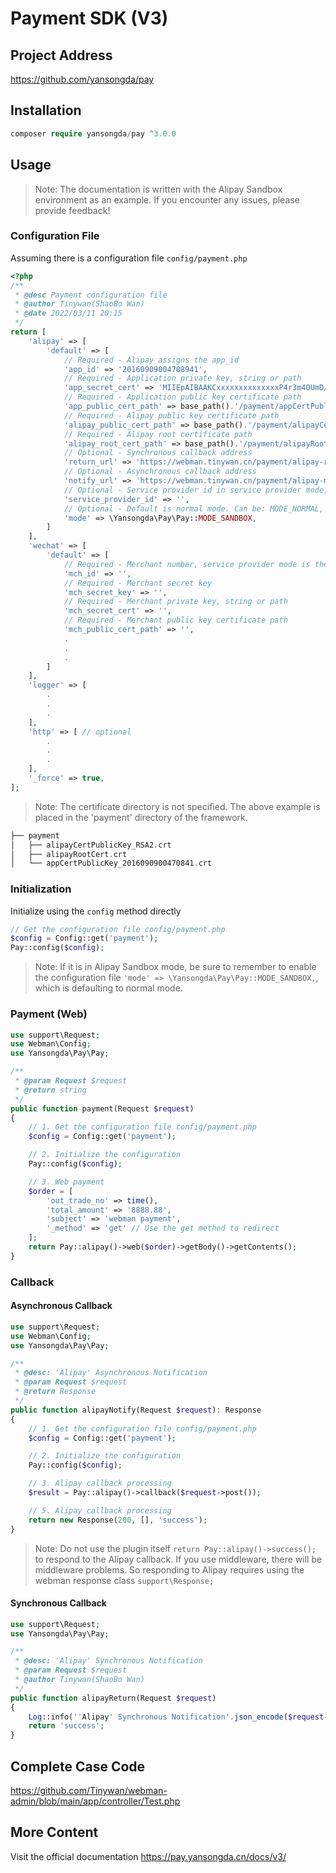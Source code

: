 # Payment SDK (V3)

## Project Address

https://github.com/yansongda/pay

## Installation

```php
composer require yansongda/pay ^3.0.0
```

## Usage

> Note: The documentation is written with the Alipay Sandbox environment as an example. If you encounter any issues, please provide feedback!

### Configuration File

Assuming there is a configuration file `config/payment.php`

```php
<?php
/**
 * @desc Payment configuration file
 * @author Tinywan(ShaoBo Wan)
 * @date 2022/03/11 20:15
 */
return [
    'alipay' => [
        'default' => [
            // Required - Alipay assigns the app_id
            'app_id' => '20160909004708941',
            // Required - Application private key, string or path
            'app_secret_cert' => 'MIIEpAIBAAKCxxxxxxxxxxxxxxP4r3m4OUmD/+XDgCg==',
            // Required - Application public key certificate path
            'app_public_cert_path' => base_path().'/payment/appCertPublicKey_2016090900470841.crt',
            // Required - Alipay public key certificate path
            'alipay_public_cert_path' => base_path().'/payment/alipayCertPublicKey_RSA2.crt',
            // Required - Alipay root certificate path
            'alipay_root_cert_path' => base_path().'/payment/alipayRootCert.crt',
            // Optional - Synchronous callback address
            'return_url' => 'https://webman.tinywan.cn/payment/alipay-return',
            // Optional - Asynchronous callback address
            'notify_url' => 'https://webman.tinywan.cn/payment/alipay-notify',
            // Optional - Service provider id in service provider mode, used when mode is Pay::MODE_SERVICE
            'service_provider_id' => '',
            // Optional - Default is normal mode. Can be: MODE_NORMAL, MODE_SANDBOX, MODE_SERVICE
            'mode' => \Yansongda\Pay\Pay::MODE_SANDBOX,
        ]
    ],
    'wechat' => [
        'default' => [
            // Required - Merchant number, service provider mode is the service provider's merchant number
            'mch_id' => '',
            // Required - Merchant secret key
            'mch_secret_key' => '',
            // Required - Merchant private key, string or path
            'mch_secret_cert' => '',
            // Required - Merchant public key certificate path
            'mch_public_cert_path' => '',
            .
            .
            .
        ]
    ],
    'logger' => [
        .
        .
        .
    ],
    'http' => [ // optional
        .
        .
        .
    ],
    '_force' => true,
];
```
> Note: The certificate directory is not specified. The above example is placed in the 'payment' directory of the framework.

```php
├── payment
│   ├── alipayCertPublicKey_RSA2.crt
│   ├── alipayRootCert.crt
│   └── appCertPublicKey_2016090900470841.crt
```
### Initialization

Initialize using the `config` method directly
```php
// Get the configuration file config/payment.php
$config = Config::get('payment');
Pay::config($config);
```
> Note: If it is in Alipay Sandbox mode, be sure to remember to enable the configuration file `'mode' => \Yansongda\Pay\Pay::MODE_SANDBOX,`, which is defaulting to normal mode.

### Payment (Web)

```php
use support\Request;
use Webman\Config;
use Yansongda\Pay\Pay;

/**
 * @param Request $request
 * @return string
 */
public function payment(Request $request)
{
    // 1. Get the configuration file config/payment.php
    $config = Config::get('payment');

    // 2. Initialize the configuration
    Pay::config($config);

    // 3. Web payment
    $order = [
        'out_trade_no' => time(),
        'total_amount' => '8888.88',
        'subject' => 'webman payment',
        '_method' => 'get' // Use the get method to redirect
    ];
    return Pay::alipay()->web($order)->getBody()->getContents();
}
```

### Callback

#### Asynchronous Callback

```php
use support\Request;
use Webman\Config;
use Yansongda\Pay\Pay;

/**
 * @desc: 'Alipay' Asynchronous Notification
 * @param Request $request
 * @return Response
 */
public function alipayNotify(Request $request): Response
{
    // 1. Get the configuration file config/payment.php
    $config = Config::get('payment');

    // 2. Initialize the configuration
    Pay::config($config);

    // 3. Alipay callback processing
    $result = Pay::alipay()->callback($request->post());

    // 5. Alipay callback processing
    return new Response(200, [], 'success');
}
```
> Note: Do not use the plugin itself `return Pay::alipay()->success();` to respond to the Alipay callback. If you use middleware, there will be middleware problems. So responding to Alipay requires using the webman response class `support\Response;`

#### Synchronous Callback

```php
use support\Request;
use Yansongda\Pay\Pay;

/**
 * @desc: 'Alipay' Synchronous Notification
 * @param Request $request
 * @author Tinywan(ShaoBo Wan)
 */
public function alipayReturn(Request $request)
{
    Log::info(''Alipay' Synchronous Notification'.json_encode($request->get()));
    return 'success';
}
```
## Complete Case Code

https://github.com/Tinywan/webman-admin/blob/main/app/controller/Test.php

## More Content

Visit the official documentation https://pay.yansongda.cn/docs/v3/
